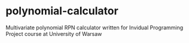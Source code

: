 # polynomial-calculator
Multivariate polynomial RPN calculator written for Invidual Programming Project course at University of Warsaw 
